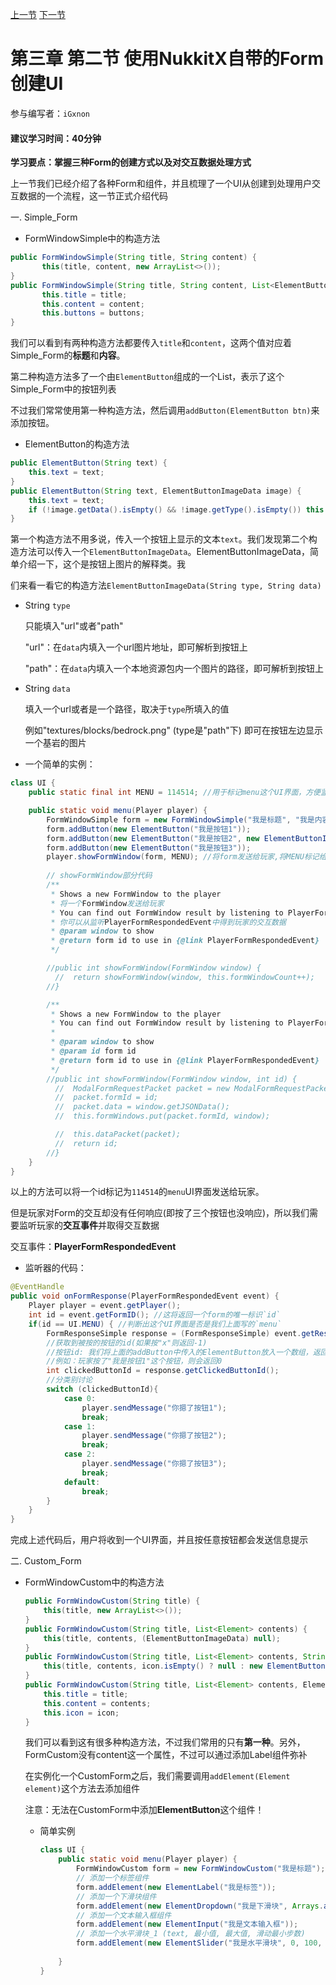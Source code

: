 [上一节]() [下一节]()

# 第三章 第二节 使用NukkitX自带的Form创建UI

参与编写者：`iGxnon`

#### 建议学习时间：40分钟

**学习要点：掌握三种Form的创建方式以及对交互数据处理方式**

上一节我们已经介绍了各种Form和组件，并且梳理了一个UI从创建到处理用户交互数据的一个流程，这一节正式介绍代码

一. Simple_Form

- FormWindowSimple中的构造方法

```java
public FormWindowSimple(String title, String content) {
       this(title, content, new ArrayList<>());
}
public FormWindowSimple(String title, String content, List<ElementButton> buttons) {
       this.title = title;
       this.content = content;
       this.buttons = buttons;
}
```

我们可以看到有两种构造方法都要传入`title`和`content`，这两个值对应着Simple_Form的**标题**和**内容**。

第二种构造方法多了一个由`ElementButton`组成的一个List，表示了这个Simple_Form中的按钮列表

不过我们常常使用第一种构造方法，然后调用`addButton(ElementButton btn)`来添加按钮。

-  ElementButton的构造方法

```java
public ElementButton(String text) {
    this.text = text;
}
public ElementButton(String text, ElementButtonImageData image) {
    this.text = text;
    if (!image.getData().isEmpty() && !image.getType().isEmpty()) this.image = image;
}
```

第一个构造方法不用多说，传入一个按钮上显示的文本`text`。我们发现第二个构造方法可以传入一个`ElementButtonImageData`。ElementButtonImageData，简单介绍一下，这个是按钮上图片的解释类。我

们来看一看它的构造方法`ElementButtonImageData(String type, String data)`

- String `type`

  只能填入"url"或者"path"

  "url"：在`data`内填入一个url图片地址，即可解析到按钮上

  "path"：在`data`内填入一个本地资源包内一个图片的路径，即可解析到按钮上

- String `data`

  填入一个url或者是一个路径，取决于`type`所填入的值

  例如"textures/blocks/bedrock.png" (type是"path"下) 即可在按钮左边显示一个基岩的图片



- 一个简单的实例：

```java
class UI {
    public static final int MENU = 114514; //用于标记menu这个UI界面，方便监听事件时候判断

	public static void menu(Player player) {
    	FormWindowSimple form = new FormWindowSimple("我是标题", "我是内容");
   	 	form.addButton(new ElementButton("我是按钮1"));
    	form.addButton(new ElementButton("我是按钮2", new ElementButtonImageData("path", 		"textures/blocks/bedrock.png")));
    	form.addButton(new ElementButton("我是按钮3"));
    	player.showFormWindow(form, MENU); //将form发送给玩家,将MENU标记给了这个form
    
        // showFormWindow部分代码
        /**
         * Shows a new FormWindow to the player
         * 将一个FormWindow发送给玩家
         * You can find out FormWindow result by listening to PlayerFormRespondedEvent
         * 你可以从监听PlayerFormRespondedEvent中得到玩家的交互数据
         * @param window to show
         * @return form id to use in {@link PlayerFormRespondedEvent}
         */

        //public int showFormWindow(FormWindow window) {
          //  return showFormWindow(window, this.formWindowCount++);
        //}

        /**
         * Shows a new FormWindow to the player
         * You can find out FormWindow result by listening to PlayerFormRespondedEvent
         *
         * @param window to show
         * @param id form id
         * @return form id to use in {@link PlayerFormRespondedEvent}
         */
        //public int showFormWindow(FormWindow window, int id) {
          //  ModalFormRequestPacket packet = new ModalFormRequestPacket();
          //  packet.formId = id;
          //  packet.data = window.getJSONData();
          //  this.formWindows.put(packet.formId, window);

          //  this.dataPacket(packet);
          //  return id;
        //}
    }
}	
```

以上的方法可以将一个id标记为`114514`的`menu`UI界面发送给玩家。

但是玩家对Form的交互却没有任何响应(即按了三个按钮也没响应)，所以我们需要监听玩家的**交互事件**并取得交互数据

交互事件：**PlayerFormRespondedEvent**

- 监听器的代码：

```java
@EventHandle
public void onFormResponse(PlayerFormRespondedEvent event) {
    Player player = event.getPlayer();
    int id = event.getFormID(); //这将返回一个form的唯一标识`id`
    if(id == UI.MENU) { //判断出这个UI界面是否是我们上面写的`menu`
        FormResponseSimple response = (FormResponseSimple) event.getResponse(); //这里需要强制类型转换一下
        //获取到被按的按钮的id(如果按"x"则返回-1)
        //按钮id: 我们将上面的addButton中传入的ElementButton放入一个数组，返回的id就是被按的Button的角标
        //例如：玩家按了"我是按钮1"这个按钮，则会返回0
        int clickedButtonId = response.getClickedButtonId();
        //分类别讨论
        switch (clickedButtonId){
            case 0:
                player.sendMessage("你摁了按钮1");
                break;
            case 1:
                player.sendMessage("你摁了按钮2");
                break;
            case 2:
                player.sendMessage("你摁了按钮3");
                break;
            default:
                break;
        }
    }
}
```

完成上述代码后，用户将收到一个UI界面，并且按任意按钮都会发送信息提示

二. Custom_Form

- FormWindowCustom中的构造方法

  ```java
  public FormWindowCustom(String title) {
      this(title, new ArrayList<>());
  }
  public FormWindowCustom(String title, List<Element> contents) {
      this(title, contents, (ElementButtonImageData) null);
  }
  public FormWindowCustom(String title, List<Element> contents, String icon) {
      this(title, contents, icon.isEmpty() ? null : new ElementButtonImageData(ElementButtonImageData.IMAGE_DATA_TYPE_URL, icon));   
  }
  public FormWindowCustom(String title, List<Element> contents, ElementButtonImageData icon) {
      this.title = title;
      this.content = contents; 
      this.icon = icon;
  }
  ```

  我们可以看到这有很多种构造方法，不过我们常用的只有**第一种**。另外，FormCustom没有content这一个属性，不过可以通过添加Label组件弥补

  在实例化一个CustomForm之后，我们需要调用`addElement(Element element)`这个方法去添加组件

  注意：无法在CustomForm中添加**ElementButton**这个组件！

  - 简单实例

    ```java
    class UI {
    	public static void menu(Player player) {
            FormWindowCustom form = new FormWindowCustom("我是标题");
            // 添加一个标签组件
            form.addElement(new ElementLabel("我是标签"));
            // 添加一个下滑块组件
            form.addElement(new ElementDropdown("我是下滑块", Arrays.asList("元素1", "元素2", "元素3")));
            // 添加一个文本输入框组件
            form.addElement(new ElementInput("我是文本输入框"));
            // 添加一个水平滑块_1 (text, 最小值, 最大值, 滑动最小步数)
            form.addElement(new ElementSlider("我是水平滑块", 0, 100, 1));
            
        }
    }
    ```

    

